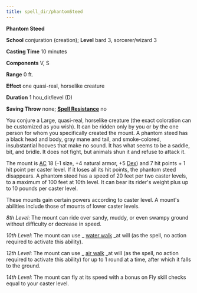 ```yaml
---
title: spell_dir/phantomSteed
---
```

 **Phantom Steed**

**School** conjuration (creation); **Level** bard 3, sorcerer/wizard 3

**Casting Time** 10 minutes

**Components** V, S

**Range** 0 ft.

**Effect** one quasi-real, horselike creature

**Duration** 1 hou_dir/level (D)

**Saving Throw** none; **[Spell Resistance](../glossary#_spell-resistance)** no

You conjure a Large, quasi-real, horselike creature (the exact coloration can be customized as you wish). It can be ridden only by you or by the one person for whom you specifically created the mount. A phantom steed has a black head and body, gray mane and tail, and smoke-colored, insubstantial hooves that make no sound. It has what seems to be a saddle, bit, and bridle. It does not fight, but animals shun it and refuse to attack it.

The mount is [AC](../combat#_armor-class) 18 (–1 size, +4 natural armor, +5 [Dex](../gettingStarted#_dexterity)) and 7 hit points + 1 hit point per caster level. If it loses all its hit points, the phantom steed disappears. A phantom steed has a speed of 20 feet per two caster levels, to a maximum of 100 feet at 10th level. It can bear its rider's weight plus up to 10 pounds per caster level.

These mounts gain certain powers according to caster level. A mount's abilities include those of mounts of lower caster levels.

_8th Level_: The mount can ride over sandy, muddy, or even swampy ground without difficulty or decrease in speed.

_10th Level_: The mount can use _ [water walk](waterWalk#_water-walk) _at will (as the spell, no action required to activate this ability).

_12th Level_: The mount can use _ [air walk](airWalk#_air-walk) _at will (as the spell, no action required to activate this ability) for up to 1 round at a time, after which it falls to the ground.

_14th Level_: The mount can fly at its speed with a bonus on Fly skill checks equal to your caster level.

